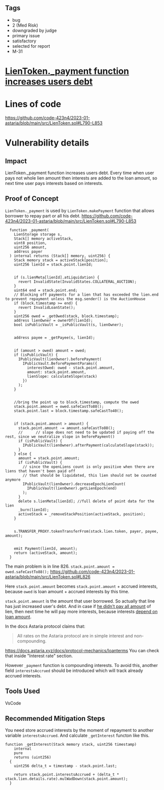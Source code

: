 ## Tags

- bug
- 2 (Med Risk)
- downgraded by judge
- primary issue
- satisfactory
- selected for report
- M-31

# [LienToken._payment function increases users debt](https://github.com/code-423n4/2023-01-astaria-findings/issues/96) 

# Lines of code

https://github.com/code-423n4/2023-01-astaria/blob/main/src/LienToken.sol#L790-L853


# Vulnerability details

## Impact
LienToken._payment function increases users debt. Every time when user pays not whole lien amount then interests are added to the loan amount, so next time user pays interests based on interests.

## Proof of Concept
`LienToken._payment` is used by `LienToken.makePayment` function that allows borrower to repay part or all his debt.
https://github.com/code-423n4/2023-01-astaria/blob/main/src/LienToken.sol#L790-L853
```solidity
  function _payment(
    LienStorage storage s,
    Stack[] memory activeStack,
    uint8 position,
    uint256 amount,
    address payer
  ) internal returns (Stack[] memory, uint256) {
    Stack memory stack = activeStack[position];
    uint256 lienId = stack.point.lienId;


    if (s.lienMeta[lienId].atLiquidation) {
      revert InvalidState(InvalidStates.COLLATERAL_AUCTION);
    }
    uint64 end = stack.point.end;
    // Blocking off payments for a lien that has exceeded the lien.end to prevent repayment unless the msg.sender() is the AuctionHouse
    if (block.timestamp >= end) {
      revert InvalidLoanState();
    }
    uint256 owed = _getOwed(stack, block.timestamp);
    address lienOwner = ownerOf(lienId);
    bool isPublicVault = _isPublicVault(s, lienOwner);


    address payee = _getPayee(s, lienId);


    if (amount > owed) amount = owed;
    if (isPublicVault) {
      IPublicVault(lienOwner).beforePayment(
        IPublicVault.BeforePaymentParams({
          interestOwed: owed - stack.point.amount,
          amount: stack.point.amount,
          lienSlope: calculateSlope(stack)
        })
      );
    }


    //bring the point up to block.timestamp, compute the owed
    stack.point.amount = owed.safeCastTo88();
    stack.point.last = block.timestamp.safeCastTo40();


    if (stack.point.amount > amount) {
      stack.point.amount -= amount.safeCastTo88();
      //      // slope does not need to be updated if paying off the rest, since we neutralize slope in beforePayment()
      if (isPublicVault) {
        IPublicVault(lienOwner).afterPayment(calculateSlope(stack));
      }
    } else {
      amount = stack.point.amount;
      if (isPublicVault) {
        // since the openLiens count is only positive when there are liens that haven't been paid off
        // that should be liquidated, this lien should not be counted anymore
        IPublicVault(lienOwner).decreaseEpochLienCount(
          IPublicVault(lienOwner).getLienEpoch(end)
        );
      }
      delete s.lienMeta[lienId]; //full delete of point data for the lien
      _burn(lienId);
      activeStack = _removeStackPosition(activeStack, position);
    }


    s.TRANSFER_PROXY.tokenTransferFrom(stack.lien.token, payer, payee, amount);


    emit Payment(lienId, amount);
    return (activeStack, amount);
  }
```

The main problem is in line 826. `stack.point.amount = owed.safeCastTo88();`
https://github.com/code-423n4/2023-01-astaria/blob/main/src/LienToken.sol#L826

Here `stack.point.amount` becomes `stack.point.amount` + accrued interests, because `owed` is loan amount + accrued interests by this time.

`stack.point.amount` is the amount that user borrowed. So actually that line has just increased user's debt. And in case if [he didn't pay all amount](https://github.com/code-423n4/2023-01-astaria/blob/main/src/LienToken.sol#L830) of lien, then next time he will pay more interests, because interests [depend on loan amount](https://github.com/code-423n4/2023-01-astaria/blob/main/src/LienToken.sol#L262).

In the docs Astaria protocol claims that: 
> All rates on the Astaria protocol are in simple interest and non-compounding.

https://docs.astaria.xyz/docs/protocol-mechanics/loanterms
You can check that inside "Interest rate" section.

However `_payment` function is compounding interests.
To avoid this, another field `interestsAccrued` should be introduced which will track already accrued interests.
## Tools Used
VsCode
## Recommended Mitigation Steps
You need store accrued interests by the moment of repayment to another variable `interestsAccrued`.
And calculate `_getInterest` functon like this.
```solidity
function _getInterest(Stack memory stack, uint256 timestamp)
    internal
    pure
    returns (uint256)
  {
    uint256 delta_t = timestamp - stack.point.last;

    return stack.point.interestsAccrued + (delta_t * stack.lien.details.rate).mulWadDown(stack.point.amount);
  }
```